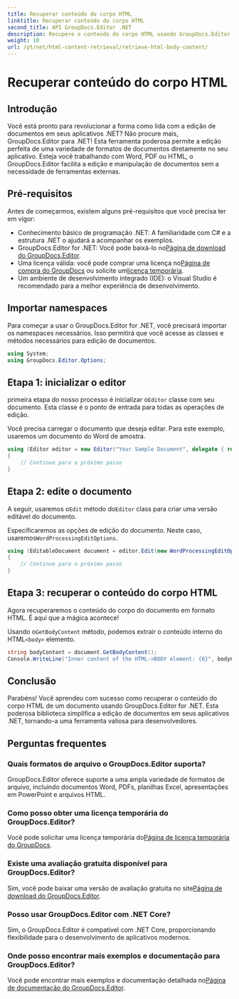 ```yaml
---
title: Recuperar conteúdo do corpo HTML
linktitle: Recuperar conteúdo do corpo HTML
second_title: API GroupDocs.Editor .NET
description: Recupere o conteúdo do corpo HTML usando GroupDocs.Editor for .NET com nosso guia passo a passo. Aprimore seus aplicativos .NET sem esforço.
weight: 10
url: /pt/net/html-content-retrieval/retrieve-html-body-content/
---
```


# Recuperar conteúdo do corpo HTML

## Introdução
Você está pronto para revolucionar a forma como lida com a edição de documentos em seus aplicativos .NET? Não procure mais, GroupDocs.Editor para .NET! Esta ferramenta poderosa permite a edição perfeita de uma variedade de formatos de documentos diretamente no seu aplicativo. Esteja você trabalhando com Word, PDF ou HTML, o GroupDocs.Editor facilita a edição e manipulação de documentos sem a necessidade de ferramentas externas.
## Pré-requisitos
Antes de começarmos, existem alguns pré-requisitos que você precisa ter em vigor:
- Conhecimento básico de programação .NET: A familiaridade com C# e a estrutura .NET o ajudará a acompanhar os exemplos.
-  GroupDocs.Editor for .NET: Você pode baixá-lo no[Página de download do GroupDocs.Editor](https://releases.groupdocs.com/editor/net/).
-  Uma licença válida: você pode comprar uma licença no[Página de compra do GroupDocs](https://purchase.groupdocs.com/buy) ou solicite um[licença temporária](https://purchase.groupdocs.com/temporary-license/).
- Um ambiente de desenvolvimento integrado (IDE): o Visual Studio é recomendado para a melhor experiência de desenvolvimento.
## Importar namespaces
Para começar a usar o GroupDocs.Editor for .NET, você precisará importar os namespaces necessários. Isso permitirá que você acesse as classes e métodos necessários para edição de documentos.
```csharp
using System;
using GroupDocs.Editor.Options;
```
## Etapa 1: inicializar o editor
 primeira etapa do nosso processo é inicializar o`Editor` classe com seu documento. Esta classe é o ponto de entrada para todas as operações de edição.

Você precisa carregar o documento que deseja editar. Para este exemplo, usaremos um documento do Word de amostra.
```csharp
using (Editor editor = new Editor("Your Sample Document", delegate { return new WordProcessingLoadOptions(); }))
{
    // Continue para o próximo passo
}
```
## Etapa 2: edite o documento
 A seguir, usaremos o`Edit` método do`Editor` class para criar uma versão editável do documento.

 Especificaremos as opções de edição do documento. Neste caso, usaremos`WordProcessingEditOptions`.
```csharp
using (EditableDocument document = editor.Edit(new WordProcessingEditOptions()))
{
    // Continue para o próximo passo
}
```
## Etapa 3: recuperar o conteúdo do corpo HTML
Agora recuperaremos o conteúdo do corpo do documento em formato HTML. É aqui que a mágica acontece!

 Usando o`GetBodyContent` método, podemos extrair o conteúdo interno do HTML`<body>` elemento.
```csharp
string bodyContent = document.GetBodyContent();
Console.WriteLine("Inner content of the HTML->BODY element: {0}", bodyContent);
```

## Conclusão
Parabéns! Você aprendeu com sucesso como recuperar o conteúdo do corpo HTML de um documento usando GroupDocs.Editor for .NET. Esta poderosa biblioteca simplifica a edição de documentos em seus aplicativos .NET, tornando-a uma ferramenta valiosa para desenvolvedores.
## Perguntas frequentes
### Quais formatos de arquivo o GroupDocs.Editor suporta?
GroupDocs.Editor oferece suporte a uma ampla variedade de formatos de arquivo, incluindo documentos Word, PDFs, planilhas Excel, apresentações em PowerPoint e arquivos HTML.
### Como posso obter uma licença temporária do GroupDocs.Editor?
 Você pode solicitar uma licença temporária do[Página de licença temporária do GroupDocs](https://purchase.groupdocs.com/temporary-license/).
### Existe uma avaliação gratuita disponível para GroupDocs.Editor?
 Sim, você pode baixar uma versão de avaliação gratuita no site[Página de download do GroupDocs.Editor](https://releases.groupdocs.com/).
### Posso usar GroupDocs.Editor com .NET Core?
Sim, o GroupDocs.Editor é compatível com .NET Core, proporcionando flexibilidade para o desenvolvimento de aplicativos modernos.
### Onde posso encontrar mais exemplos e documentação para GroupDocs.Editor?
 Você pode encontrar mais exemplos e documentação detalhada no[Página de documentação do GroupDocs.Editor](https://tutorials.groupdocs.com/editor/net/).
